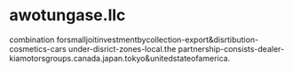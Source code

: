 # awotungase.llc
combination forsmalljoitinvestmentbycollection-export&amp;disrtibution-cosmetics-cars under-disrict-zones-local.the partnership-consists-dealer-kiamotorsgroups.canada.japan.tokyo&amp;unitedstateofamerica.
